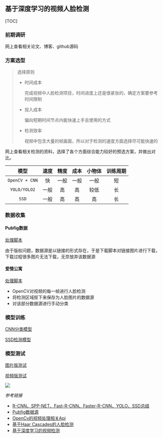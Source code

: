 ## 基于深度学习的视频人脸检测

[TOC]

### 前期调研

网上查看相关论文、博客、github源码

### 方案选型

> 选择原则
>
> * 时间成本
>
>   完成视频中人脸检测项目，时间进度上还是很紧张的，确定方案要参考时间限制
>
> * 投入成本
>
>   偏向短期时间节点内能快速上手且使用的方式
>
> * 检测效率
>
>   视频中包含大量的帧画面，所以对于检测的速度方面选择尽可能快速的

网上查看相关检测的资料，选择了各个方面综合能力较好的预选方案，并做出对比。

|       模型       |  速度  |  精度  |  成本  | 小物体  | 训练周期 |
| :------------: | :--: | :--: | :--: | :--: | :--: |
| `OpenCV + CNN` |  快   |  一般  |  一般  |  一般  |  短   |
|  `YOLO/YOLO2`  |  一般  |  高   |  高   |  较低  |  长   |
|     `SSD`      |  一般  |  高   |  高   |  高   |  长   |



### 数据收集

#### Pubfig数据

[处理脚本](scripts/pubfig/preprocess.py)

由于版权问题，数据源是以链接的形式存在，于是下载脚本对链接图片进行下载，下载过程很多图片无法下载，无奈放弃该数据源

#### 爱情公寓

[处理脚本](scripts/video/reader.py)

* OpenCV对视频的每一帧进行人脸检测
* 将检测区域抠下来保存为人脸图片的数据源
* 对该部分数据源进行手动分类

### 模型训练

[CNN分类模型](v1/classifier.py)

[SSD检测模型](https://github.com/Machine-Learning-For-Research/ssd_keras)

### 模型测试

[图片版测试](v1/image.py)

[视频版测试](v1/video.py)

![](doc/images/1.gif1)



*参考链接*

* [R-CNN、SPP-NET、Fast-R-CNN、Faster-R-CNN、YOLO、SSD总结](http://blog.csdn.net/eli00001/article/details/52292095)
* [Pubfig数据源](http://www.cs.columbia.edu/CAVE/databases/pubfig/)
* [OpenCv的视频处理相关Api](http://opencv-python-tutroals.readthedocs.io/en/latest/py_tutorials/py_gui/py_video_display/py_video_display.html?highlight=videocapture)
* [基于Haar Cascades的人脸检测](http://opencv-python-tutroals.readthedocs.io/en/latest/py_tutorials/py_objdetect/py_face_detection/py_face_detection.html#face-detection)
* [基于深度学习的视频检测](http://blog.csdn.net/relar/article/details/51926078)

